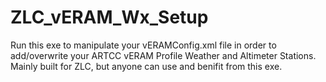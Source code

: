 # ZLC_vERAM_Wx_Setup
Run this exe to manipulate your vERAMConfig.xml file in order to add/overwrite your ARTCC vERAM Profile Weather and Altimeter Stations. Mainly built for ZLC, but anyone can use and benifit from this exe.
